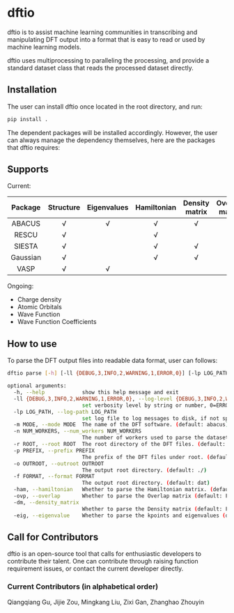 # dftio
dftio is to assist machine learning communities in transcribing and manipulating DFT output into a format that is easy to read or used by machine learning models. 

dftio uses multiprocessing to paralleling the processing, and provide a standard dataset class that reads the processed dataset directly.

## Installation
The user can install dftio once located in the root directory, and run:
```bash
pip install .
```
The dependent packages will be installed accordingly.
However, the user can always manage the dependency themselves, here are the packages that dftio requires:

## Supports

Current:

| Package  | Structure | Eigenvalues | Hamiltonian | Density matrix | Overlap matrix |
|  :----:  |  :----:   |   :----:    |    :----:   |     :----:     |     :----:     |
| ABACUS   | √         | √           | √           | √              | √              |
| RESCU    | √         |             | √           |                | √              |
| SIESTA   | √         |             | √           | √              | √              |
| Gaussian | √         |             | √           | √              | √              |
| VASP     | √         | √           |             |                |                |

Ongoing:

- Charge density
- Atomic Orbitals
- Wave Function
- Wave Function Coefficients


## How to use
To parse the DFT output files into readable data format, user can follows:

```bash
dftio parse [-h] [-ll {DEBUG,3,INFO,2,WARNING,1,ERROR,0}] [-lp LOG_PATH] [-m MODE] [-n NUM_WORKERS] [-r ROOT] [-p PREFIX] [-o OUTROOT] [-f FORMAT] [-ham] [-ovp] [-dm] [-eig]

optional arguments:
  -h, --help            show this help message and exit
  -ll {DEBUG,3,INFO,2,WARNING,1,ERROR,0}, --log-level {DEBUG,3,INFO,2,WARNING,1,ERROR,0}
                        set verbosity level by string or number, 0=ERROR, 1=WARNING, 2=INFO and 3=DEBUG (default: INFO)
  -lp LOG_PATH, --log-path LOG_PATH
                        set log file to log messages to disk, if not specified, the logs will only be output to console (default: None)
  -m MODE, --mode MODE  The name of the DFT software. (default: abacus)
  -n NUM_WORKERS, --num_workers NUM_WORKERS
                        The number of workers used to parse the dataset. (For n>1, we use the multiprocessing to accelerate io.) (default: 1)
  -r ROOT, --root ROOT  The root directory of the DFT files. (default: ./)
  -p PREFIX, --prefix PREFIX
                        The prefix of the DFT files under root. (default: frame)
  -o OUTROOT, --outroot OUTROOT
                        The output root directory. (default: ./)
  -f FORMAT, --format FORMAT
                        The output root directory. (default: dat)
  -ham, --hamiltonian   Whether to parse the Hamiltonian matrix. (default: False)
  -ovp, --overlap       Whether to parse the Overlap matrix (default: False)
  -dm, --density_matrix
                        Whether to parse the Density matrix (default: False)
  -eig, --eigenvalue    Whether to parse the kpoints and eigenvalues (default: False)
```

## Call for Contributors
dftio is an open-source tool that calls for enthusiastic developers to contribute their talent. One can contribute through raising function requirement issues, or contact the current developer directly.

### Current Contributors (in alphabetical order)
Qiangqiang Gu, Jijie Zou, Mingkang Liu, Zixi Gan, Zhanghao Zhouyin
